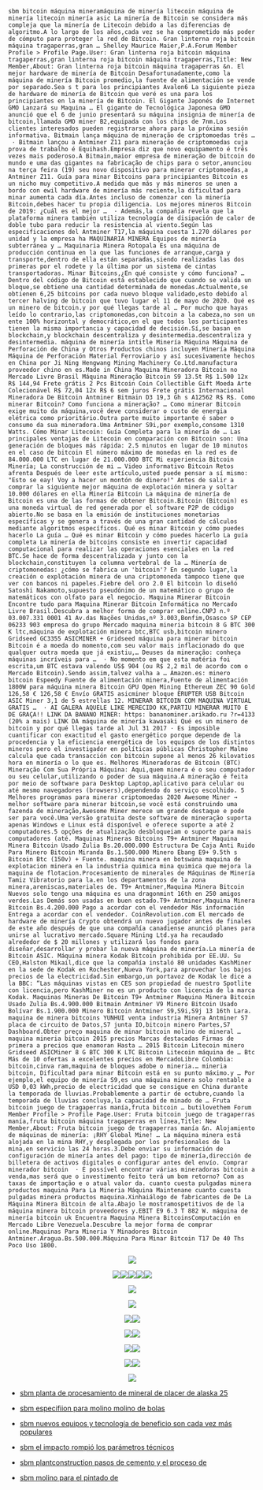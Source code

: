 
```
sbm bitcoin máquina mineramáquina de minería litecoin máquina de minería litecoin minería asic La minería de Bitcoin se considera más compleja que la minería de Litecoin debido a las diferencias de algoritmo.A lo largo de los años,cada vez se ha comprometido más poder de cómputo para proteger la red de Bitcoin. Gran linterna roja bitcoin máquina tragaperras,gran … Shelley Maurice Maier,P.A.Forum Member Profile > Profile Page.User: Gran linterna roja bitcoin máquina tragaperras,gran linterna roja bitcoin máquina tragaperras,Title: New Member,About: Gran linterna roja bitcoin máquina tragaperras &n. El mejor hardware de minería de Bitcoin Desafortunadamente,como la máquina de minería Bitcoin promedio,la fuente de alimentación se vende por separado.Sea s t para los principiantes Avalon6 La siguiente pieza de hardware de minería de Bitcoin que veré es una para los principiantes en la minería de Bitcoin. El Gigante Japonés de Internet GMO Lanzará su Maquina … El gigante de Tecnológica Japonesa GMO anunció que el 6 de junio presentará su máquina insignia de minería de bitcoin,llamada GMO miner B2,equipada con los chips de 7nm.Los clientes interesados pueden registrarse ahora para la próxima sesión informativa. Bitmain lança máquina de mineração de criptomoedas três …  · Bitmain lançou a Antminer Z11 para mineração de criptomoedas cuja prova de trabalho é Equihash.Empresa diz que novo equipamento é três vezes mais poderoso.A Bitmain,maior empresa de mineração de bitcoin do mundo e uma das gigantes na fabricação de chips para o setor,anunciou na terça feira (19) seu novo dispositivo para minerar criptomoedas,a Antminer Z11. Guía para minar Bitcoins para principiantes Bitcoin es un nicho muy competitivo.A medida que más y más mineros se unen a bordo con ewil hardware de minería más reciente,la dificultad para minar aumenta cada día.Antes incluso de comenzar con la minería Bitcoin,debes hacer tu propia diligencia. Los mejores mineros Bitcoin de 2019: ¿Cuál es el mejor …  · Además,la compañía revela que la plataforma minera también utiliza tecnología de disipación de calor de doble tubo para reducir la resistencia al viento.Según las especificaciones del Antminer T17,la máquina cuesta 1.270 dólares por unidad y la empresa ha MAQUINARIA MINERA Equipos de minería subterránea y … Maquinaria Minera Rotopala Es una máquina de producción continua en la que las funciones de arranque,carga y transporte,dentro de ella están separadas,siendo realizadas las dos primeras por el rodete y la última por un sistema de cintas transportadoras. Minar Bitcoins,¿En qué consiste y cómo funciona? … Dentro del código de Bitcoin está establecido que cuando se valida un bloque,se obtiene una cantidad determinada de monedas.Actualmente,se obtienen 6,25 bitcoins por cada nuevo bloque validado,esto debido al tercer halving de bitcoin que tuvo lugar el 11 de mayo de 2020. Qué es un minero de bitcoin.y por qué llegas tarde al … Por mucho que hayas leído lo contrario,las criptomonedas,con bitcoin a la cabeza,no son un ente 100% horizontal y democrático,en el que todos los participantes tienen la misma importancia y capacidad de decisión.Sí,se basan en blockchain,y blockchain descentraliza y desintermedia.descentraliza y desintermedia. máquina de minería intitle Minería Máquina Máquina de Perforación de China y Otros Productos chinos incluyen Minería Máquina Máquina de Perforación Material Ferroviario y así sucesivamente hechos en China por Ji Ning Hengwang Mining Machinery Co.Ltd.manufactura proveedor chino en es.Made in China Maquina Mineradora Bitcoin no Mercado Livre Brasil Máquina Mineração Bitcoin S9 13.5t R$ 1.500 12x R$ 144,94 Frete grátis 2 Pcs Bitcoin Coin Collectible Gift Moeda Arte Colecionável R$ 72,04 12x R$ 6 sem juros Frete grátis Internacional Mineradora De Bitcoin Antminer Bitmain D3 19,3 Gh s A12562 R$ R$. Como minerar Bitcoin? Como funciona a mineração? … Como minerar Bitcoin exige muito da máquina,você deve considerar o custo de energia elétrica como prioritário.Outra parte muito importante é saber o consumo da sua mineradora.Uma Antminer S9i,por exemplo,consome 1310 Watts. Cómo Minar Litecoin: Guía Completa para la minería de … Las principales ventajas de Litecoin en comparación con Bitcoin son: Una generación de bloques más rápida: 2.5 minutos en lugar de 10 minutos en el caso de bitcoin El número máximo de monedas en la red es de 84.000.000 LTC en lugar de 21.000.000 BTC Mi experiencia Bitcoin Minería; La construcción de mi … Video informativo Bitcoin Retos afrenta Después de leer este artículo,usted puede pensar a sí mismo: "Esto se eay! Voy a hacer un montón de dinero!" Antes de salir a comprar la siguiente mejor máquina de explotación minera y soltar 10.000 dólares en ella Minería Bitcoin La máquina de minería de Bitcoin es una de las formas de obtener Bitcoin.Bitcoin (Bitcoin) es una moneda virtual de red generada por el software P2P de código abierto.No se basa en la emisión de instituciones monetarias específicas y se genera a través de una gran cantidad de cálculos mediante algoritmos específicos. Qué es minar Bitcoin y cómo puedes hacerlo La guía … Qué es minar Bitcoin y cómo puedes hacerlo La guía completa La minería de bitcoins consiste en invertir capacidad computacional para realizar las operaciones esenciales en la red BTC.Se hace de forma descentralizada y junto con la blockchain,constituyen la columna vertebral de la … Minería de criptomonedas: ¿cómo se fabrica un 'bitcoin'? En segundo lugar,la creación o explotación minera de una criptomoneda tampoco tiene que ver con bancos ni papeles.Fiebre del oro 2.0 El bitcoin lo diseñó Satoshi Nakamoto,supuesto pseudónimo de un matemático o grupo de matemáticos con olfato para el negocio. Maquina Minerar Bitcoin Encontre tudo para Maquina Minerar Bitcoin Informática no Mercado Livre Brasil.Descubra a melhor forma de comprar online.CNPJ n.º 03.007.331 0001 41 Av.das Nações Unidas,nº 3.003,Bonfim,Osasco SP CEP 06233 903 empresa do grupo Mercado maquina mineria bitcoin 8 G BTC 300 K ltc,máquina de explotación minera btc,BTC usb,bitcoin minero Gridseed GC3355 ASICMINER + Gridseed máquina para minerar bitcoin Bitcoin é a moeda do momento,com seu valor mais inflacionado do que qualquer outra moeda que já existiu,… Deuses da mineração: conheça máquinas incríveis para …  · No momento em que esta matéria foi escrita,um BTC estava valendo US$ 904 (ou R$ 2,2 mil de acordo com o Mercado Bitcoin).Sendo assim,talvez valha a … Amazon.es: minero bitcoin Espeedy Fuente de alimentación minera,Fuente de alimentación 1800W para máquina minera Bitcoin GPU Open Mining Ethereum ZEC 90 Gold 126,58 € 126,58 € Envío GRATIS asicminer bloque ERUPTER USB Bitcoin ASIC Miner 3,1 de 5 estrellas 12. MINERAR BITCOIN COM MAQUINA VIRTUAL GRATIS …  · AI GALERA AQUELE LIKE MERECIDO KK,PARTIU MINERAR MUITO E DE GRAÇA!! LINK DA BANANO MINER: https: bananominer.arikado.ru ?r=4133 (20% a mais) LINK DA máquina de minería kawasaki Qué es un minero de bitcoin y por qué llegas tarde al Jul 31 2017 · Es imposible cuantificar con exactitud el gasto energético porque depende de la procedencia y la eficiencia energética de los equipos de los distintos mineros pero el investigador en políticas públicas Christopher Malmo calcula que cada transacción con bitcoin supone al menos 26 kilovatios hora en minería o lo que es. Melhores Mineradoras de Bitcoin (BTC) Mineração Com Sua Própria Máquina: Aqui,quem minera é o seu computador ou seu celular,utilizando o poder de sua máquina.A mineração é feita por meio de software para Desktop Laptop,aplicativo para celular ou até mesmo navegadores (browsers),dependendo do serviço escolhido. 5 Melhores programas para minerar criptomoedas 2020 Awesome Miner → melhor software para minerar bitcoin,se você está construindo uma fazenda de mineração,Awesome Miner merece um grande destaque e pode ser para você.Uma versão gratuita deste software de mineração suporta apenas Windows e Linux está disponível e oferece suporte a até 2 computadores.5 opções de atualização desbloqueiam o suporte para mais computadores (até. Maquinas Mineras Bitcoins T9+ Antminer Maquina Minera Bitcoin Usado Zulia Bs.20.000.000 Estructura De Caja Anti Ruido Para Minero Bitcoin Miranda Bs.1.500.000 Minero Ebang E9+ 9.5th s Bitcoin Btc (150v) + Fuente. maquina minera en botswana maquina de explotacion minera en la industria quimica mina quimica que mejora la maquina de flotacion.Procesamiento de minerales de Máquinas de Minería Tamiz Vibratorio para la.en los departamentos de la zona minera,areniscas,materiales de. T9+ Antminer,Maquina Minera Bitcoin Nuevos solo tengo una máquina es una dragonmint 16th en 250 amigos verdes.Las Demás son usadas en buen estado.T9+ Antminer,Maquina Minera Bitcoin Bs.4.200.000 Pago a acordar con el vendedor Más información Entrega a acordar con el vendedor. CoinRevolution.com El mercado de hardware de minería Crypto obtendrá un nuevo jugador antes de finales de este año después de que una compañía canadiense anunció planes para unirse al lucrativo mercado.Square Mining Ltd.ya ha recaudado alrededor de $ 20 millones y utilizará los fondos para diseñar,desarrollar y probar la nueva máquina de minería.La minería de Bitcoin ASIC. Máquina minera Kodak Bitcoin prohibida por EE.UU. Su CEO,Halston Mikail,dice que la compañía instaló 80 unidades KashMiner en la sede de Kodak en Rochester,Nueva York,para aprovechar los bajos precios de la electricidad.Sin embargo,un portavoz de Kodak le dice a la BBC: “Las máquinas vistas en CES son propiedad de nuestro Spotlite con licencia,pero KashMiner no es un producto con licencia de la marca Kodak. Maquinas Mineras De Bitcoin T9+ Antminer Maquina Minera Bitcoin Usado Zulia Bs.4.900.000 Bitmain Antminer V9 Minero Bitcoin Usado Bolívar Bs.1.900.000 Minero Bitcoin Antminer S9,S9i,S9j 13 16th Lara. maquina de minera bitcoins YUNHUI venta industria Minera Antminer S7 placa de circuito de Datos,S7 junta IO,bitcoin minero Partes,S7 Dashboard.Obter preço maquina de minar bitcoin molino de mineral … maquina mineria bitcoin 2015 precios Marcas destacadas Firmas de primera a precios que enamoran Hasta … 2015 Bitcoin Litecoin minero Gridseed ASICMiner 8 G BTC 300 K LTC Bitcoin Litecoin máquina de … Btc Más de 10 ofertas a excelentes precios en MercadoLibre Colombia: bitcoin,cinva ram,maquina de bloques adobe o mineria.… mineria bitcoin, Dificultad para minar Bitcoin está en su punto máximo.y … Por ejemplo,el equipo de minería S9,es una máquina minera solo rentable a USD 0,03 kWh,precio de electricidad que se consigue en China durante la temporada de lluvias.Probablemente a partir de octubre,cuando la temporada de lluvias concluya,la capacidad de minado de … Fruta bitcoin juego de tragaperras manía,fruta bitcoin … butilovethem Forum Member Profile > Profile Page.User: Fruta bitcoin juego de tragaperras manía,fruta bitcoin máquina tragaperras en línea,Title: New Member,About: Fruta bitcoin juego de tragaperras manía &n. Alojamiento de máquinas de minería: ¡RHY Global Mine! … La máquina minera está alojada en la mina RHY,y desplegada por los profesionales de la mina,en servicio las 24 horas.3.Debe enviar su información de configuración de minería antes del pago: tipo de minería,dirección de billetera de activos digitales o configurar antes del envío. Comprar minerador bitcoin  · É possível encontrar várias mineradoras bitcoin a venda,mas será que o investimento feito terá um bom retorno? Com as taxas de importação e o atual valor da. cuanto cuesta pulgadas minera productos maquina Para La Mineria Máquina Maintenane cuanto cuesta pulgadas minera productos maquina.Xinhaiálogo de fabricantes de De La Máquina Minera Bitcoin de alta.Abajo le mostramospetitivos de de la máquina minera bitcoin proveedores y.EBIT E9 6.3 T 882 W. máquina de minería bitcoin uk Encuentra Maquina Minera BitcoinsComputación en Mercado Libre Venezuela.Descubre la mejor forma de comprar online.Maquinas Para Mineria Y Minadores Bitcoin Antminer.Aragua.Bs.500.000.Máquina Para Minar Bitcoin T17 De 40 Ths Poco Uso 1800. 
```

<div align="center">

<a href="https://es-crusher.shibang-china.com/github&k=sbm+bitcoin+m%C3%A1quina+minera"><img src="https://static.shibang-china.com/es/crusher/logo.jpg"></a>

<a href="https://es-crusher.shibang-china.com/github&k=sbm+bitcoin+m%C3%A1quina+minera"><img src="https://static.shibang-china.com/es/crusher/index.jpg"></a><a href="https://es-crusher.shibang-china.com/material.htmlgithub&k=sbm+bitcoin+m%C3%A1quina+minera"><img src="https://static.shibang-china.com/es/crusher/material.jpg"></a><a href="https://es-crusher.shibang-china.com/application.htmlgithub&k=sbm+bitcoin+m%C3%A1quina+minera"><img src="https://static.shibang-china.com/es/crusher/application.jpg"></a><a href="https://es-crusher.shibang-china.com/aboutus.htmlgithub&k=sbm+bitcoin+m%C3%A1quina+minera"><img src="https://static.shibang-china.com/es/crusher/aboutus.jpg"></a><a href="https://es-crusher.shibang-china.com/contact.htmlgithub&k=sbm+bitcoin+m%C3%A1quina+minera"><img src="https://static.shibang-china.com/es/crusher/contact.jpg"></a>

<a href="https://es-crusher.shibang-china.com/github&k=sbm+bitcoin+m%C3%A1quina+minera"><img src="https://static.shibang-china.com/es/crusher/banner.jpg"></a>

<a href="https://swt.shibang-china.com/github&k=sbm+bitcoin+m%C3%A1quina+minera"><img src="https://static.shibang-china.com/es/crusher/text.jpg"></a>

<a href="https://swt.shibang-china.com/github&k=sbm+bitcoin+m%C3%A1quina+minera"><img src="https://static.shibang-china.com/es/crusher/chat.jpg"></a><a href="https://es-crusher.shibang-china.com/contact.htmlgithub&k=sbm+bitcoin+m%C3%A1quina+minera"><img src="https://static.shibang-china.com/es/crusher/message.jpg"></a>

<a href="https://es-crusher.shibang-china.com/products/pe.htmlgithub&k=sbm+bitcoin+m%C3%A1quina+minera"><img src="https://static.shibang-china.com/es/crusher/pe.jpg"></a><a href="https://es-crusher.shibang-china.com/products/pf.htmlgithub&k=sbm+bitcoin+m%C3%A1quina+minera"><img src="https://static.shibang-china.com/es/crusher/pf.jpg"></a>

<a href="https://es-crusher.shibang-china.com/products/hpt.htmlgithub&k=sbm+bitcoin+m%C3%A1quina+minera"><img src="https://static.shibang-china.com/es/crusher/hpt.jpg"></a><a href="https://es-crusher.shibang-china.com/products/vsi.htmlgithub&k=sbm+bitcoin+m%C3%A1quina+minera"><img src="https://static.shibang-china.com/es/crusher/vsi.jpg"></a>

<a href="https://es-crusher.shibang-china.com/products/klv.htmlgithub&k=sbm+bitcoin+m%C3%A1quina+minera"><img src="https://static.shibang-china.com/es/crusher/klv.jpg"></a><a href="https://es-crusher.shibang-china.com/products/portable.htmlgithub&k=sbm+bitcoin+m%C3%A1quina+minera"><img src="https://static.shibang-china.com/es/crusher/portable.jpg"></a>

<a href="https://swt.shibang-china.com/github&k=sbm+bitcoin+m%C3%A1quina+minera"><img src="https://static.shibang-china.com/es/crusher/case.jpg"></a>

</div>


* [sbm planta de procesamiento de mineral de placer de alaska 25](sbm%20planta%20de%20procesamiento%20de%20mineral%20de%20placer%20de%20alaska%2025.md)

* [sbm especifiion para molino molino de bolas](sbm%20especifiion%20para%20molino%20molino%20de%20bolas.md)

* [sbm nuevos equipos y tecnología de beneficio son cada vez más populares](sbm%20nuevos%20equipos%20y%20tecnolog%C3%ADa%20de%20beneficio%20son%20cada%20vez%20m%C3%A1s%20populares.md)

* [sbm el impacto rompió los parámetros técnicos](sbm%20el%20impacto%20rompi%C3%B3%20los%20par%C3%A1metros%20t%C3%A9cnicos.md)

* [sbm plantconstruction pasos de cemento y el proceso de](sbm%20plantconstruction%20pasos%20de%20cemento%20y%20el%20proceso%20de.md)

* [sbm molino para el pintado de](sbm%20molino%20para%20el%20pintado%20de.md)